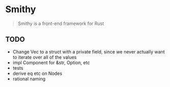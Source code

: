 # Smithy

> Smithy is a front-end framework for Rust

## TODO

* Change Vec<SmithyComponent> to a struct with a private field,
  since we never actually want to iterate over all of the values
* impl Component for &str, Option, etc
* tests
* derive eq etc on Nodes
* rational naming
